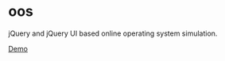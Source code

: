 # oos
jQuery and jQuery UI based online operating system simulation.

<a href="https://hkrabs.gelistiri.shop/oos">Demo</a>
